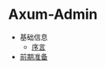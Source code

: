 # Axum-Admin

- 基础信息
  - [序言](src/chapter_01/chapter_1_1.md)
- [前期准备](src/chapter_02/chapter_2_1.md)  

